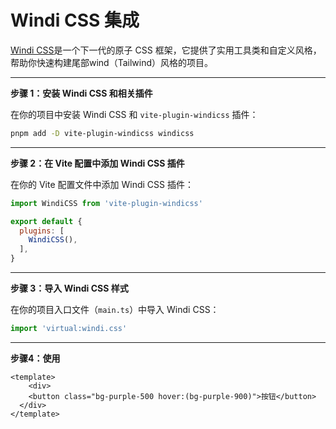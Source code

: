 # Windi CSS 集成

[Windi CSS](https://cn.windicss.org/)是一个下一代的原子 CSS 框架，它提供了实用工具类和自定义风格，帮助你快速构建尾部wind（Tailwind）风格的项目。

-----

**步骤 1：安装 Windi CSS 和相关插件**

在你的项目中安装 Windi CSS 和 `vite-plugin-windicss` 插件：

```bash
pnpm add -D vite-plugin-windicss windicss
```

-----

**步骤 2：在 Vite 配置中添加 Windi CSS 插件**

在你的 Vite 配置文件中添加 Windi CSS 插件：

```js
import WindiCSS from 'vite-plugin-windicss'

export default {
  plugins: [
    WindiCSS(),
  ],
}
```

----

**步骤 3：导入 Windi CSS 样式**

在你的项目入口文件（`main.ts`）中导入 Windi CSS：

```js
import 'virtual:windi.css'
```

-----

**步骤4：使用**

```vue
<template>
	<div>
    <button class="bg-purple-500 hover:(bg-purple-900)">按钮</button>
  </div>
</template>
```

